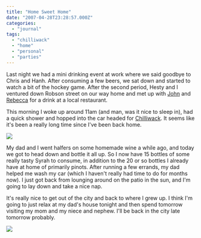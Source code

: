 ```yaml
---
title: "Home Sweet Home"
date: "2007-04-28T23:28:57.000Z"
categories: 
  - "journal"
tags: 
  - "chilliwack"
  - "home"
  - "personal"
  - "parties"
---
```


Last night we had a mini drinking event at work where we said goodbye to Chris and Hanh. After consuming a few beers, we sat down and started to watch a bit of the hockey game. After the second period, Hesty and I ventured down Robson street on our way home and met up with [John](http://www.audihertz.net/blog/) and [Rebecca](http://www.miss604.com) for a drink at a local restaurant.

This morning I woke up around 11am (and man, was it nice to sleep in), had a quick shower and hopped into the car headed for [Chilliwack](http://www.flickr.com/photos/duanestorey/476151538/). It seems like it's been a really long time since I've been back home.

![](http://farm1.static.flickr.com/177/476045212_7e5c5306b1.jpg?v=0)

My dad and I went halfers on some homemade wine a while ago, and today we got to head down and bottle it all up. So I now have 15 bottles of some really tasty Syrah to consume, in addition to the 20 or so bottles I already have at home of primarily pinots. After running a few errands, my dad helped me wash my car (which I haven't really had time to do for months now). I just got back from lounging around on the patio in the sun, and I'm going to lay down and take a nice nap.

It's really nice to get out of the city and back to where I grew up. I think I'm going to just relax at my dad's house tonight and then spend tomorrow visiting my mom and my niece and nephew. I'll be back in the city late tomorrow probably.

![](http://farm1.static.flickr.com/168/476151538_cfbb15936c.jpg?v=0)
